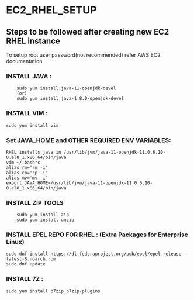 # EC2_RHEL_SETUP
## Steps to be followed after creating new EC2 RHEL instance

To setup root user password(not recommended) refer AWS EC2 documentation 

### INSTALL JAVA : 
```
    sudo yum install java-11-openjdk-devel  
    (or)  
    sudo yum install java-1.8.0-openjdk-devel  
```

### INSTALL VIM :  
  `sudo yum install vim`
  
### Set JAVA_HOME and OTHER REQUIRED ENV VARIABLES:  
    RHEL installs java in /usr/lib/jvm/java-11-openjdk-11.0.6.10-0.el8_1.x86_64/bin/java  
    vim ~/.bashrc  
    alias rm='rm -i'  
    alias cp='cp -i'  
    alias mv='mv -i'  
    export JAVA_HOME=/usr/lib/jvm/java-11-openjdk-11.0.6.10-0.el8_1.x86_64/bin/java  
  
   
### INSTALL ZIP TOOLS
```
    sudo yum install zip  
    sudo yum install unzip  
```

### INSTALL EPEL REPO FOR RHEL : (Extra Packages for Enterprise Linux)  

```
sudo dnf install https://dl.fedoraproject.org/pub/epel/epel-release-latest-8.noarch.rpm  
sudo dnf update  
```
### INSTALL 7Z :  
```
sudo yum install p7zip p7zip-plugins
```
